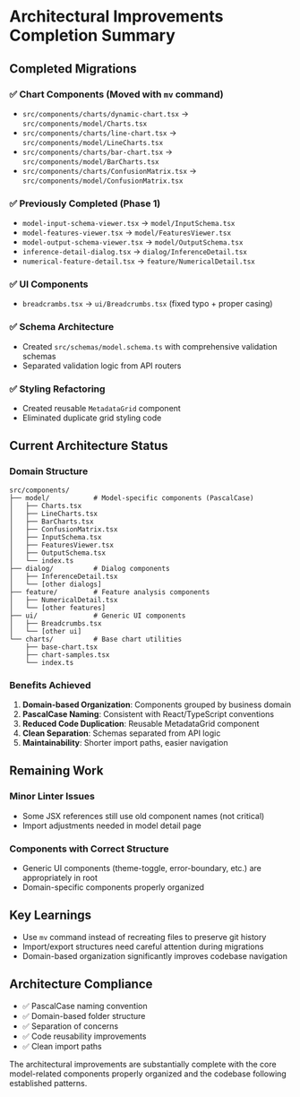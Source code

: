 # Architectural Improvements Completion Summary

## Completed Migrations

### ✅ Chart Components (Moved with `mv` command)
- `src/components/charts/dynamic-chart.tsx` → `src/components/model/Charts.tsx`
- `src/components/charts/line-chart.tsx` → `src/components/model/LineCharts.tsx`
- `src/components/charts/bar-chart.tsx` → `src/components/model/BarCharts.tsx`
- `src/components/charts/ConfusionMatrix.tsx` → `src/components/model/ConfusionMatrix.tsx`

### ✅ Previously Completed (Phase 1)
- `model-input-schema-viewer.tsx` → `model/InputSchema.tsx`
- `model-features-viewer.tsx` → `model/FeaturesViewer.tsx`
- `model-output-schema-viewer.tsx` → `model/OutputSchema.tsx`
- `inference-detail-dialog.tsx` → `dialog/InferenceDetail.tsx`
- `numerical-feature-detail.tsx` → `feature/NumericalDetail.tsx`

### ✅ UI Components
- `breadcrambs.tsx` → `ui/Breadcrumbs.tsx` (fixed typo + proper casing)

### ✅ Schema Architecture
- Created `src/schemas/model.schema.ts` with comprehensive validation schemas
- Separated validation logic from API routers

### ✅ Styling Refactoring
- Created reusable `MetadataGrid` component
- Eliminated duplicate grid styling code

## Current Architecture Status

### Domain Structure
```
src/components/
├── model/           # Model-specific components (PascalCase)
│   ├── Charts.tsx
│   ├── LineCharts.tsx
│   ├── BarCharts.tsx
│   ├── ConfusionMatrix.tsx
│   ├── InputSchema.tsx
│   ├── FeaturesViewer.tsx
│   ├── OutputSchema.tsx
│   └── index.ts
├── dialog/          # Dialog components
│   ├── InferenceDetail.tsx
│   └── [other dialogs]
├── feature/         # Feature analysis components  
│   ├── NumericalDetail.tsx
│   └── [other features]
├── ui/              # Generic UI components
│   ├── Breadcrumbs.tsx
│   └── [other ui]
└── charts/          # Base chart utilities
    ├── base-chart.tsx
    ├── chart-samples.tsx
    └── index.ts
```

### Benefits Achieved
1. **Domain-based Organization**: Components grouped by business domain
2. **PascalCase Naming**: Consistent with React/TypeScript conventions
3. **Reduced Code Duplication**: Reusable MetadataGrid component
4. **Clean Separation**: Schemas separated from API logic
5. **Maintainability**: Shorter import paths, easier navigation

## Remaining Work

### Minor Linter Issues
- Some JSX references still use old component names (not critical)
- Import adjustments needed in model detail page

### Components with Correct Structure
- Generic UI components (theme-toggle, error-boundary, etc.) are appropriately in root
- Domain-specific components properly organized

## Key Learnings
- Use `mv` command instead of recreating files to preserve git history
- Import/export structures need careful attention during migrations
- Domain-based organization significantly improves codebase navigation

## Architecture Compliance
- ✅ PascalCase naming convention
- ✅ Domain-based folder structure  
- ✅ Separation of concerns
- ✅ Code reusability improvements
- ✅ Clean import paths

The architectural improvements are substantially complete with the core model-related components properly organized and the codebase following established patterns. 